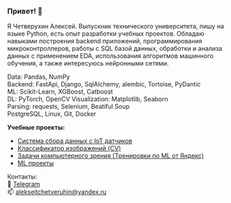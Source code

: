 ### Привет! 👋

Я Четверухин Алексей. Выпускник технического университета, пишу на языке Python, есть опыт разработки учебных проектов. Обладаю навыками построения backend приложений, программирования микроконтроллеров, работы с SQL базой данных, обработки и анализа данных с применением EDA, использования алгоритмов машинного обучения, а также интересуюсь нейронными сетями. 

Data: Pandas, NumPy  
Backend: FastApi, Django, SqlAlchemy, alembic, Tortoise, PyDantic  
ML: Scikit-Learn, XGBoost, Catboost  
DL: PyTorch, OpenCV
Visualization: Matplotlib, Seaborn  
Parsing: requests, Selenium, Beatiful Soup   
PostgreSQL, Linux, Git, Docker  

**Учебные проекты:**
- <a href = "https://github.com/alekchetv/IoT-Data-Collection-system">Система сбора данных с IoT датчиков</a>
- <a href = "https://github.com/alekchetv/Image-Bot-Classificator">Классификатор изображений (CV)</a>
- <a href = "https://github.com/alekchetv/ML-Yandex-Training-3.0">Задачи компьютерного зрения (Тренировки по ML от Яндекс)</a>
- <a href = "https://github.com/alekchetv/ML-projects">ML проекты</a>

Контакты:  
📩 [Telegram](https://t.me/alekchetv)    
📫 [alekseitchetveruhin@yandex.ru](mailto:alekseitchetveruhin@yandex.ru) 
